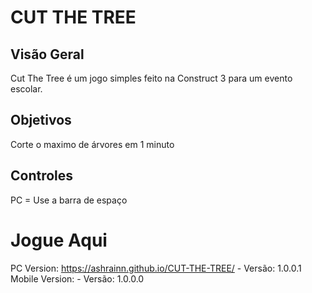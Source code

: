 # CUT THE TREE

## Visão Geral
Cut The Tree é um jogo simples feito na Construct 3 para um evento escolar.

## Objetivos
Corte o maximo de árvores em 1 minuto

## Controles
PC = Use a barra de espaço

# Jogue Aqui
PC Version: https://ashrainn.github.io/CUT-THE-TREE/ - Versão: 1.0.0.1
Mobile Version:                                 - Versão: 1.0.0.0
